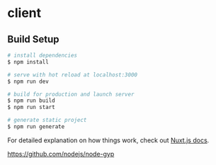 # client

## Build Setup

```bash
# install dependencies
$ npm install

# serve with hot reload at localhost:3000
$ npm run dev

# build for production and launch server
$ npm run build
$ npm run start

# generate static project
$ npm run generate
``` 

For detailed explanation on how things work, check out [Nuxt.js docs](https://nuxtjs.org).


https://github.com/nodejs/node-gyp
